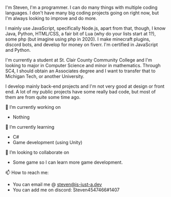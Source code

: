 

I'm Steven, I'm a programmer. I can do many things with multiple coding languages. I don't have many big coding projects going on right now, but I'm always looking to improve and do more.

I mainly use JavaScript, specifically Node.js, apart from that, though, I know Java, Python, HTML/CSS, a fair bit of Lua (why do your lists start at 1?), some php (but imagine using php in 2020). I make minecraft plugins, discord bots, and develop for money on fiverr. I'm certified in JavaScript and Python.

I'm currently a student at St. Clair County Community College and I'm looking to major in Computer Science and minor in mathematics. Through SC4, I should obtain an Associates degree and I want to transfer that to Michigan Tech, or another University.

I develop mainly back-end projects and I'm not very good at design or front end. A lot of my public projects have some really bad code, but most of them are from quite some time ago.

🔭 I’m currently working on

- Nothing

🌱 I’m currently learning

- C#
- Game development (using Unity)
 
👯 I’m looking to collaborate on

- Some game so I can learn more game development.

📫 How to reach me:

- You can email me @ steven@is-just-a.dev
- You can add me on discord: Steven4547466#1407
